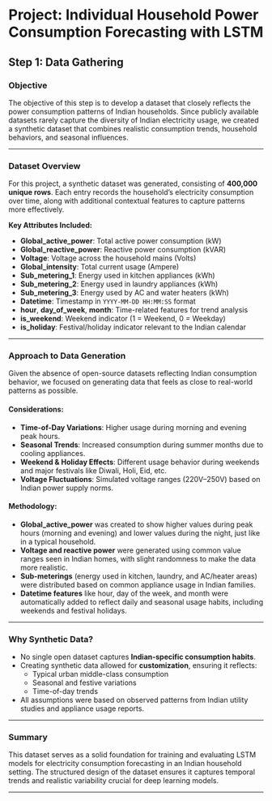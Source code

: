 # Project: Individual Household Power Consumption Forecasting with LSTM

## Step 1: Data Gathering

### Objective
The objective of this step is to develop a dataset that closely reflects the power consumption patterns of Indian households. Since publicly available datasets rarely capture the diversity of Indian electricity usage, we created a synthetic dataset that combines realistic consumption trends, household behaviors, and seasonal influences.

---

### Dataset Overview
For this project, a synthetic dataset was generated, consisting of **400,000 unique rows**. Each entry records the household’s electricity consumption over time, along with additional contextual features to capture patterns more effectively.

**Key Attributes Included:**
- **Global_active_power**: Total active power consumption (kW)
- **Global_reactive_power**: Reactive power consumption (kVAR)
- **Voltage**: Voltage across the household mains (Volts)
- **Global_intensity**: Total current usage (Ampere)
- **Sub_metering_1**: Energy used in kitchen appliances (kWh)
- **Sub_metering_2**: Energy used in laundry appliances (kWh)
- **Sub_metering_3**: Energy used by AC and water heaters (kWh)
- **Datetime**: Timestamp in `YYYY-MM-DD HH:MM:SS` format
- **hour**, **day_of_week**, **month**: Time-related features for trend analysis
- **is_weekend**: Weekend indicator (1 = Weekend, 0 = Weekday)
- **is_holiday**: Festival/holiday indicator relevant to the Indian calendar

---

### Approach to Data Generation

Given the absence of open-source datasets reflecting Indian consumption behavior, we focused on generating data that feels as close to real-world patterns as possible.

#### Considerations:
- **Time-of-Day Variations**: Higher usage during morning and evening peak hours.
- **Seasonal Trends**: Increased consumption during summer months due to cooling appliances.
- **Weekend & Holiday Effects**: Different usage behavior during weekends and major festivals like Diwali, Holi, Eid, etc.
- **Voltage Fluctuations**: Simulated voltage ranges (220V–250V) based on Indian power supply norms.

#### Methodology:
- **Global_active_power** was created to show higher values during peak hours (morning and evening) and lower values during the night, just like in a typical household.
- **Voltage and reactive power** were generated using common value ranges seen in Indian homes, with slight randomness to make the data more realistic.
- **Sub-meterings** (energy used in kitchen, laundry, and AC/heater areas) were distributed based on common appliance usage in Indian families.
- **Datetime features** like hour, day of the week, and month were automatically added to reflect daily and seasonal usage habits, including weekends and festival holidays.

---

### Why Synthetic Data?
- No single open dataset captures **Indian-specific consumption habits**.
- Creating synthetic data allowed for **customization**, ensuring it reflects:
   - Typical urban middle-class consumption
   - Seasonal and festive variations
   - Time-of-day trends
- All assumptions were based on observed patterns from Indian utility studies and appliance usage reports.

---

### Summary
This dataset serves as a solid foundation for training and evaluating LSTM models for electricity consumption forecasting in an Indian household setting. The structured design of the dataset ensures it captures temporal trends and realistic variability crucial for deep learning models.

---